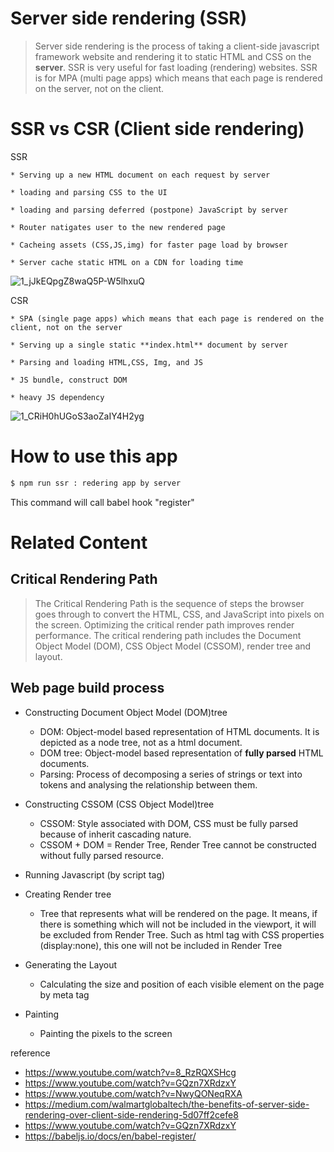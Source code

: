 # Server side rendering (SSR) 
> Server side rendering is the process of taking a client-side javascript framework website and rendering it to static HTML and CSS on the **server**. 
SSR is very useful for fast loading (rendering) websites. SSR is for MPA (multi page apps) which means that each page is rendered on the server, not on the client. 


# SSR vs CSR (Client side rendering) 

SSR 

    * Serving up a new HTML document on each request by server
    
    * loading and parsing CSS to the UI
   
    * loading and parsing deferred (postpone) JavaScript by server
    
    * Router natigates user to the new rendered page
    
    * Cacheing assets (CSS,JS,img) for faster page load by browser
    
    * Server cache static HTML on a CDN for loading time

![1_jJkEQpgZ8waQ5P-W5lhxuQ](https://user-images.githubusercontent.com/45092135/141682701-57d84dfa-f90c-4974-bdc3-ac62e86cb8af.png)

CSR

    * SPA (single page apps) which means that each page is rendered on the client, not on the server
 
    * Serving up a single static **index.html** document by server

    * Parsing and loading HTML,CSS, Img, and JS 

    * JS bundle, construct DOM 
 
    * heavy JS dependency 

![1_CRiH0hUGoS3aoZaIY4H2yg](https://user-images.githubusercontent.com/45092135/141682696-ecaa9850-c3e9-4aff-9b3e-2bb8d966bd82.png)


# How to use this app 

 ```bash
 $ npm run ssr : redering app by server 
 ```

This command will call babel hook "register" 

# Related Content

## Critical Rendering Path

> The Critical Rendering Path is the sequence of steps the browser goes through to convert the HTML, CSS, and JavaScript into pixels on the screen. 
Optimizing the critical render path improves render performance. The critical rendering path includes the Document Object Model (DOM), CSS Object Model (CSSOM), render tree and layout.

## Web page build process

   * Constructing Document Object Model (DOM)tree 
      * DOM: Object-model based representation of HTML documents. It is depicted as a node tree, not as a html document.
      * DOM tree: Object-model based representation of **fully parsed** HTML documents.
      * Parsing: Process of decomposing a series of strings or text into tokens and analysing the relationship between them.
 
   * Constructing CSSOM (CSS Object Model)tree 
      * CSSOM: Style associated with DOM, CSS must be fully parsed because of inherit cascading nature.
      * CSSOM + DOM = Render Tree, Render Tree cannot be constructed without fully parsed resource. 
      
   * Running Javascript (by script tag) 
   * Creating Render tree 
      * Tree that represents what will be rendered on the page. It means, if there is something which will not be included in the viewport, 
       it will be excluded from Render Tree. Such as html tag with CSS properties (display:none), this one will not be included in Render Tree

   * Generating the Layout 
      * Calculating the size and position of each visible element on the page by meta tag

   * Painting 
      * Painting the pixels to the screen

    
reference
* https://www.youtube.com/watch?v=8_RzRQXSHcg
* https://www.youtube.com/watch?v=GQzn7XRdzxY
* https://www.youtube.com/watch?v=NwyQONeqRXA
* https://medium.com/walmartglobaltech/the-benefits-of-server-side-rendering-over-client-side-rendering-5d07ff2cefe8
* https://www.youtube.com/watch?v=GQzn7XRdzxY
* https://babeljs.io/docs/en/babel-register/
